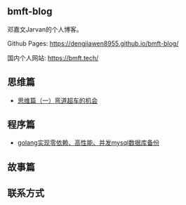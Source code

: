 ## bmft-blog

邓嘉文Jarvan的个人博客。

Github Pages: https://dengjiawen8955.github.io/bmft-blog/

国内个人网站: https://bmft.tech/

## 思维篇

* [思维篇（一）弯道超车的机会](1-throught/0302-change-of-corner-overtaking.md)

## 程序篇

* [golang实现零依赖、高性能、并发mysql数据库备份](2-program/0325-golang-implements-mysqldump)



## 故事篇


## 联系方式


